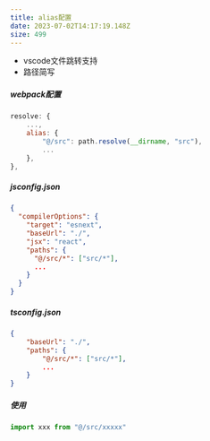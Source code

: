 ```yaml
---
title: alias配置
date: 2023-07-02T14:17:19.148Z
size: 499
---
```

- vscode文件跳转支持
- 路径简写

##### webpack配置

```js
resolve: {
	...,
	alias: {
		"@/src": path.resolve(__dirname, "src"),
		...
	},
},
```

##### jsconfig.json
```json
{
  "compilerOptions": {
    "target": "esnext",
    "baseUrl": "./",
    "jsx": "react",
    "paths": {
      "@/src/*": ["src/*"],
      ...
    }
  }
}
```

##### tsconfig.json
```json
{
	"baseUrl": "./",
	"paths": {
		"@/src/*": ["src/*"],
		...
	}
}
```

##### 使用
```jsx
import xxx from "@/src/xxxxx"
```
